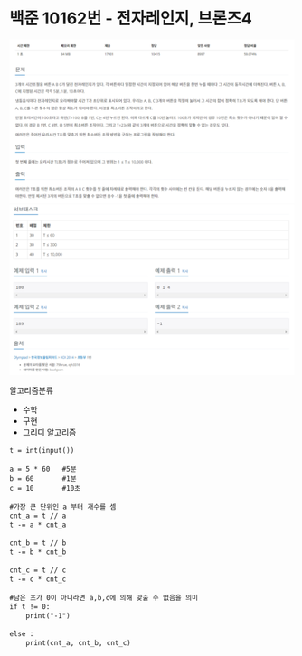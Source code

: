 # 백준 10162번 - 전자레인지, 브론즈4
![image](./image/10162_1.png)
![image](./image/10162_2.png)

알고리즘분류
* 수학
* 구현
* 그리디 알고리즘

```
t = int(input())

a = 5 * 60   #5분
b = 60       #1분
c = 10       #10초 

#가장 큰 단위인 a 부터 개수를 셈
cnt_a = t // a
t -= a * cnt_a

cnt_b = t // b
t -= b * cnt_b

cnt_c = t // c
t -= c * cnt_c

#남은 초가 0이 아니라면 a,b,c에 의해 맞출 수 없음을 의미
if t != 0:
    print("-1")

else :
    print(cnt_a, cnt_b, cnt_c)
```
